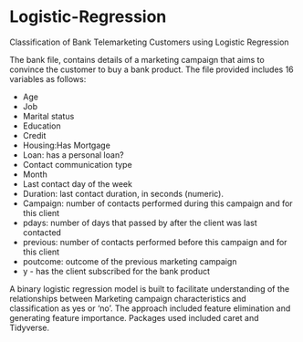 # Logistic-Regression
Classification of Bank Telemarketing Customers using Logistic Regression

The bank file, contains details of a marketing campaign that aims to convince the customer to buy a bank product.
The file provided includes 16 variables as follows:
- Age 
- Job
- Marital status 
- Education 
- Credit
- Housing:Has Mortgage
- Loan: has a personal loan? 
- Contact communication type 
- Month
- Last contact day of the week 
- Duration: last contact duration, in seconds (numeric).
- Campaign: number of contacts performed during this campaign and for this client 
- pdays: number of days that passed by after the client was last contacted 
- previous: number of contacts performed before this campaign and for this client
- poutcome: outcome of the previous marketing campaign 
- y - has the client subscribed for the bank product

A binary logistic regression model is built to facilitate understanding of the relationships between Marketing campaign characteristics and classification as yes or ‘no’.
The approach included feature elimination and generating feature importance.
Packages used included caret and Tidyverse.
